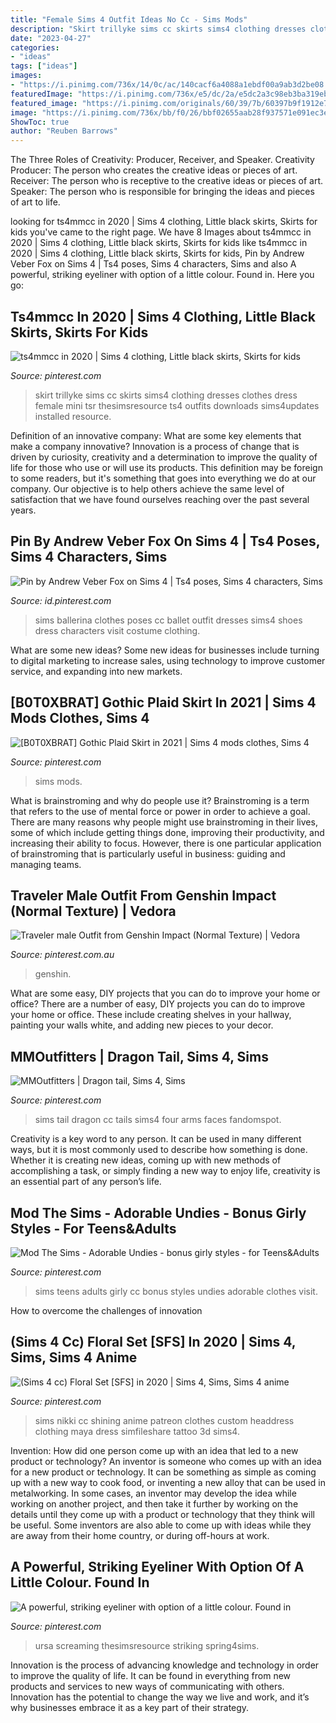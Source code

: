 ```yaml
---
title: "Female Sims 4 Outfit Ideas No Cc - Sims Mods"
description: "Skirt trillyke sims cc skirts sims4 clothing dresses clothes dress female mini tsr thesimsresource ts4 outfits downloads sims4updates installed resource"
date: "2023-04-27"
categories:
- "ideas"
tags: ["ideas"]
images:
- "https://i.pinimg.com/736x/14/0c/ac/140cacf6a4088a1ebdf00a9ab3d2be08.jpg"
featuredImage: "https://i.pinimg.com/736x/e5/dc/2a/e5dc2a3c98eb3ba319eb650f512f841c.jpg"
featured_image: "https://i.pinimg.com/originals/60/39/7b/60397b9f1912e7a97cc1d5d4c9ea4825.png"
image: "https://i.pinimg.com/736x/bb/f0/26/bbf02655aab28f937571e091ec3e9295--girly-sims-.jpg"
ShowToc: true
author: "Reuben Barrows"
---
```



The Three Roles of Creativity: Producer, Receiver, and Speaker.
Creativity Producer: The person who creates the creative ideas or pieces of art.
Receiver: The person who is receptive to the creative ideas or pieces of art. 
Speaker: The person who is responsible for bringing the ideas and pieces of art to life.

	

		
looking for ts4mmcc in 2020 | Sims 4 clothing, Little black skirts, Skirts for kids you've came to the right page. We have 8 Images about ts4mmcc in 2020 | Sims 4 clothing, Little black skirts, Skirts for kids like ts4mmcc in 2020 | Sims 4 clothing, Little black skirts, Skirts for kids, Pin by Andrew Veber Fox on Sims 4 | Ts4 poses, Sims 4 characters, Sims and also A powerful, striking eyeliner with option of a little colour. Found in. Here you go:
		
    
## Ts4mmcc In 2020 | Sims 4 Clothing, Little Black Skirts, Skirts For Kids

<img loading=lazy src="https://i.pinimg.com/736x/1a/d3/20/1ad320f8ee406e190172b71c6e25b1c4.jpg" onerror="this.onerror=null;this.src='https://tse1.mm.bing.net/th?id=OIP.u1gK_AEKeyRz_JH-F3gejwHaFj&amp;pid=15.1';" alt="ts4mmcc in 2020 | Sims 4 clothing, Little black skirts, Skirts for kids">

_Source: pinterest.com_

>skirt trillyke sims cc skirts sims4 clothing dresses clothes dress female mini tsr thesimsresource ts4 outfits downloads sims4updates installed resource. 

	

Definition of an innovative company: What are some key elements that make a company innovative?
Innovation is a process of change that is driven by curiosity, creativity and a determination to improve the quality of life for those who use or will use its products. This definition may be foreign to some readers, but it's something that goes into everything we do at our company. Our objective is to help others achieve the same level of satisfaction that we have found ourselves reaching over the past several years.

    
## Pin By Andrew Veber Fox On Sims 4 | Ts4 Poses, Sims 4 Characters, Sims

<img loading=lazy src="https://i.pinimg.com/736x/b1/75/9e/b1759e96585d3837925aeae8306a0232.jpg" onerror="this.onerror=null;this.src='https://tse4.mm.bing.net/th?id=OIP.v1E-I_G8apfG-gRU55zUUQHaM3&amp;pid=15.1';" alt="Pin by Andrew Veber Fox on Sims 4 | Ts4 poses, Sims 4 characters, Sims">

_Source: id.pinterest.com_

>sims ballerina clothes poses cc ballet outfit dresses sims4 shoes dress characters visit costume clothing. 

	

What are some new ideas?
Some new ideas for businesses include turning to digital marketing to increase sales, using technology to improve customer service, and expanding into new markets.

    
## [B0T0XBRAT] Gothic Plaid Skirt In 2021 | Sims 4 Mods Clothes, Sims 4

<img loading=lazy src="https://i.pinimg.com/736x/21/36/fa/2136fab29d7182a170873501cc30353a.jpg" onerror="this.onerror=null;this.src='https://tse4.mm.bing.net/th?id=OIP.IK5RhQbYkCdh-B4tYJV9mAHaFj&amp;pid=15.1';" alt="[B0T0XBRAT] Gothic Plaid Skirt in 2021 | Sims 4 mods clothes, Sims 4">

_Source: pinterest.com_

>sims mods. 

	

What is brainstroming and why do people use it?
Brainstroming is a term that refers to the use of mental force or power in order to achieve a goal. There are many reasons why people might use brainstroming in their lives, some of which include getting things done, improving their productivity, and increasing their ability to focus. However, there is one particular application of brainstroming that is particularly useful in business: guiding and managing teams.

    
## Traveler Male Outfit From Genshin Impact (Normal Texture) | Vedora

<img loading=lazy src="https://i.pinimg.com/736x/14/0c/ac/140cacf6a4088a1ebdf00a9ab3d2be08.jpg" onerror="this.onerror=null;this.src='https://tse4.mm.bing.net/th?id=OIP.VNljjH3oZiR7JU8DjKmMjwHaD6&amp;pid=15.1';" alt="Traveler male Outfit from Genshin Impact (Normal Texture) | Vedora">

_Source: pinterest.com.au_

>genshin. 

	

What are some easy, DIY projects that you can do to improve your home or office?
There are a number of easy, DIY projects you can do to improve your home or office. These include creating shelves in your hallway, painting your walls white, and adding new pieces to your decor.

    
## MMOutfitters | Dragon Tail, Sims 4, Sims

<img loading=lazy src="https://i.pinimg.com/736x/02/73/eb/0273eb83cda5aeb839355175df9af226.jpg" onerror="this.onerror=null;this.src='https://tse1.mm.bing.net/th?id=OIP.iKtTvxjePZxhfnW5uyceMgHaHa&amp;pid=15.1';" alt="MMOutfitters | Dragon tail, Sims 4, Sims">

_Source: pinterest.com_

>sims tail dragon cc tails sims4 four arms faces fandomspot. 

	

Creativity is a key word to any person. It can be used in many different ways, but it is most commonly used to describe how something is done. Whether it is creating new ideas, coming up with new methods of accomplishing a task, or simply finding a new way to enjoy life, creativity is an essential part of any person’s life.

    
## Mod The Sims - Adorable Undies - Bonus Girly Styles - For Teens&amp;Adults

<img loading=lazy src="https://i.pinimg.com/736x/bb/f0/26/bbf02655aab28f937571e091ec3e9295--girly-sims-.jpg" onerror="this.onerror=null;this.src='https://tse1.mm.bing.net/th?id=OIP.hpBmA52IXwlgejrPs8FtzgHaLW&amp;pid=15.1';" alt="Mod The Sims - Adorable Undies - bonus girly styles - for Teens&amp;Adults">

_Source: pinterest.com_

>sims teens adults girly cc bonus styles undies adorable clothes visit. 

	

How to overcome the challenges of innovation
 

    
## (Sims 4 Cc) Floral Set [SFS] In 2020 | Sims 4, Sims, Sims 4 Anime

<img loading=lazy src="https://i.pinimg.com/originals/60/39/7b/60397b9f1912e7a97cc1d5d4c9ea4825.png" onerror="this.onerror=null;this.src='https://tse2.mm.bing.net/th?id=OIP.baFJInXlx8EQXi3Y4uoOQgHaO0&amp;pid=15.1';" alt="(Sims 4 cc) Floral Set [SFS] in 2020 | Sims 4, Sims, Sims 4 anime">

_Source: pinterest.com_

>sims nikki cc shining anime patreon clothes custom headdress clothing maya dress simfileshare tattoo 3d sims4. 

	

Invention: How did one person come up with an idea that led to a new product or technology?
An inventor is someone who comes up with an idea for a new product or technology. It can be something as simple as coming up with a new way to cook food, or inventing a new alloy that can be used in metalworking. In some cases, an inventor may develop the idea while working on another project, and then take it further by working on the details until they come up with a product or technology that they think will be useful. Some inventors are also able to come up with ideas while they are away from their home country, or during off-hours at work.

    
## A Powerful, Striking Eyeliner With Option Of A Little Colour. Found In

<img loading=lazy src="https://i.pinimg.com/736x/e5/dc/2a/e5dc2a3c98eb3ba319eb650f512f841c.jpg" onerror="this.onerror=null;this.src='https://tse2.mm.bing.net/th?id=OIP.qyEehawDxDuYZfrBH5xP5AHaFj&amp;pid=15.1';" alt="A powerful, striking eyeliner with option of a little colour. Found in">

_Source: pinterest.com_

>ursa screaming thesimsresource striking spring4sims. 

	

Innovation is the process of advancing knowledge and technology in order to improve the quality of life. It can be found in everything from new products and services to new ways of communicating with others. Innovation has the potential to change the way we live and work, and it’s why businesses embrace it as a key part of their strategy.

